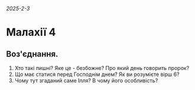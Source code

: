 
_2025-2-3_

# Малахії 4

## Воз'єднання.
1. Хто такі пишні? Яке це - безбожне? Про який день говорить пророк?
2. Що має статися перед Господнім днем? Як ви розумієте вірш 6?
3. Чому тут згаданий саме Ілля? В чому його особливість?

